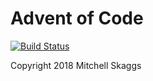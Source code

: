 # Advent of Code

[![Build Status](https://travis-ci.com/magneticflux-/advent-of-code.svg?branch=master)](https://travis-ci.com/magneticflux-/advent-of-code)

Copyright 2018 Mitchell Skaggs

